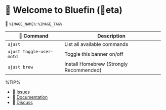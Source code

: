# 󱍢 Welcome to Bluefin (󰂡eta) 
󱋩 `%IMAGE_NAME%:%IMAGE_TAG%`

|  Command | Description |
| ------- | ----------- |
| `ujust`  | List all available commands |
| `ujust toggle-user-motd` | Toggle this banner on/off | 
| `ujust brew` | Install Homebrew (Strongly Recommended) |

%TIP%

- 󰊤 [Issues](https://issues.projectbluefin.io)
- 󰈙 [Documentation](http://docs.projectbluefin.io/)
- 󰊌 [Discuss](https://community.projectbluefin.io/)
